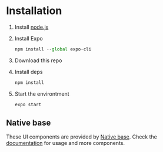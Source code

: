 # Installation

1. Install [node.js](https://nodejs.org/en/)
2. Install Expo

   ```jsx
   npm install --global expo-cli
   ```

3. Download this repo
4. Install deps

   ```jsx
   npm install
   ```

5. Start the environtment

   ```jsx
   expo start
   ```

## Native base
These UI components are provided by [Native base](https://nativebase.io/).
Check the [documentation](https://docs.nativebase.io/?utm_source=HomePage&utm_medium=header&utm_campaign=NativeBase_3) for usage and more components.

